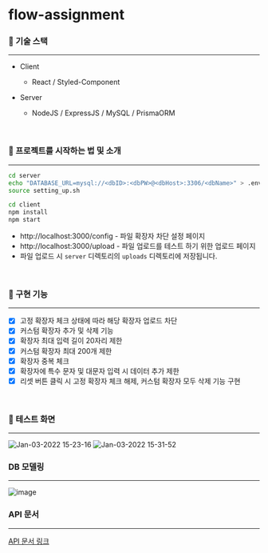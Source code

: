 # flow-assignment

### 📗 기술 스택

---

- Client

  - React / Styled-Component

- Server
  - NodeJS / ExpressJS / MySQL / PrismaORM

<br>

### 🚀 프로젝트를 시작하는 법 및 소개

---

```bash
cd server
echo "DATABASE_URL=mysql://<dbID>:<dbPW>@<dbHost>:3306/<dbName>" > .env
source setting_up.sh

cd client
npm install
npm start
```

- http://localhost:3000/config - 파일 확장자 차단 설정 페이지
- http://localhost:3000/upload - 파일 업로드를 테스트 하기 위한 업로드 페이지
- 파일 업로드 시 `server` 디렉토리의 `uploads` 디렉토리에 저장됩니다.

<br>

### 🌈 구현 기능

---

- [x] 고정 확장자 체크 상태에 따라 해당 확장자 업로드 차단
- [x] 커스텀 확장자 추가 및 삭제 기능
- [x] 확장자 최대 입력 길이 20자리 제한
- [x] 커스텀 확장자 최대 200개 제한
- [x] 확장자 중복 체크
- [x] 확장자에 특수 문자 및 대문자 입력 시 데이터 추가 제한
- [x] 리셋 버튼 클릭 시 고정 확장자 체크 해제, 커스텀 확장자 모두 삭제 기능 구현

<br>

### 🌈 테스트 화면

--- 
![Jan-03-2022 15-23-16](https://user-images.githubusercontent.com/85930725/147904380-f6b8d258-4f28-446a-ad23-9e3bc145c0fc.gif)
![Jan-03-2022 15-31-52](https://user-images.githubusercontent.com/85930725/147904534-c46dc86b-5fb1-456f-8e61-2af1834fc28f.gif)



### DB 모델링

---

![image](https://user-images.githubusercontent.com/85930725/147905426-ca4ab00a-ae91-4c96-959c-f769e3d328c8.png)
<br>

### API 문서

---

[API 문서 링크](https://documenter.getpostman.com/view/16343905/UVRHj44E#2f4d0a9b-c8a1-4958-ba3a-9b923a71ad03)
<br>
